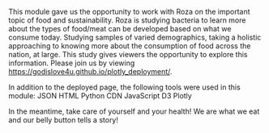 This module gave us the opportunity to work with Roza on the important topic of food and sustainability. Roza is studying bacteria to learn more about the types of food/meat can be developed based on what we consume today. Studying samples of varied demographics, taking a holistic approaching to knowing more about the consumption of food across the nation, at large. This study gives viewers the opportunity to explore this information. Please join us by viewing https://godislove4u.github.io/plotly_deployment/. 

In addition to the deployed page, the following tools were used in this module:
  JSON
  HTML
  Python
  CDN
  JavaScript
  D3
  Plotly
  
In the meantime, take care of yourself and your health! We are what we eat and our belly button tells a story!

